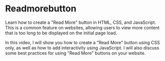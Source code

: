 # Readmorebutton
Learn how to create a "Read More" button in HTML, CSS, and JavaScript. This is a common feature on websites, allowing users to view more content that is too long to be displayed on the initial page load.

In this video, I will show you how to create a "Read More" button using CSS only, as well as how to add interactivity using JavaScript. I will also discuss some best practices for using "Read More" buttons on your website.
